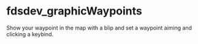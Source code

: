 # fdsdev_graphicWaypoints
Show your waypoint in the map with a blip and set a waypoint aiming and clicking a keybind. 
